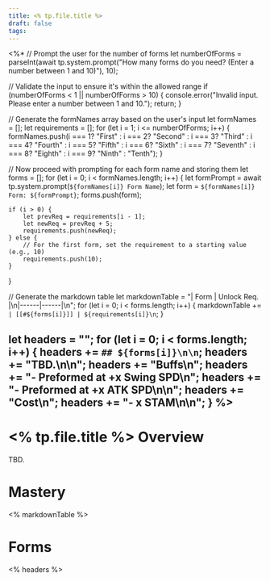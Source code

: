 ```yaml
---
title: <% tp.file.title %>
draft: false
tags:
---
```

<%*
// Prompt the user for the number of forms
let numberOfForms = parseInt(await tp.system.prompt("How many forms do you need? (Enter a number between 1 and 10)"), 10);

// Validate the input to ensure it's within the allowed range
if (numberOfForms < 1 || numberOfForms > 10) {
    console.error("Invalid input. Please enter a number between 1 and 10.");
    return;
}

// Generate the formNames array based on the user's input
let formNames = [];
let requirements = [];
for (let i = 1; i <= numberOfForms; i++) {
    formNames.push(i === 1? "First" : i === 2? "Second" : i === 3? "Third" : i === 4? "Fourth" : i === 5? "Fifth" : i === 6? "Sixth" : i === 7? "Seventh" : i === 8? "Eighth" : i === 9? "Ninth" : "Tenth");
}

// Now proceed with prompting for each form name and storing them
let forms = [];
for (let i = 0; i < formNames.length; i++) {
    let formPrompt = await tp.system.prompt(`${formNames[i]} Form Name`);
    let form = `${formNames[i]} Form: ${formPrompt}`;
    forms.push(form);

	if (i > 0) {
        let prevReq = requirements[i - 1];
        let newReq = prevReq + 5;
        requirements.push(newReq);
    } else {
        // For the first form, set the requirement to a starting value (e.g., 10)
        requirements.push(10);
    }
}

// Generate the markdown table
let markdownTable = "| Form | Unlock Req. |\n|------|------|\n";
for (let i = 0; i < forms.length; i++) {
    markdownTable += `| [[#${forms[i]}]] | ${requirements[i]}\n`;
}

let headers = "";
for (let i = 0; i < forms.length; i++) {
    headers += `## ${forms[i]}\n\n`;
    headers += "TBD.\n\n";
    headers += "**Buffs**\n";
    headers += "- Preformed at +x Swing SPD\n";
    headers += "- Preformed at +x ATK SPD\n\n";
    headers += "**Cost**\n";
    headers += "- x STAM\n\n";
}
%>
---
# <% tp.file.title %> Overview
TBD.
# Mastery

<% markdownTable %> 
# Forms

<% headers %>